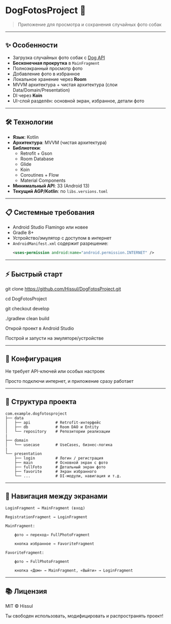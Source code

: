 # DogFotosProject 🐶
> Приложение для просмотра и сохранения случайных фото собак

---

## ✨ Особенности
- Загрузка случайных фото собак с [Dog API](https://dog.ceo/dog-api/)
- **Бесконечная прокрутка** в `MainFragment`
- Полноэкранный просмотр фото
- Добавление фото в избранное
- Локальное хранение через **Room**
- MVVM архитектура + чистая архитектура (слои Data/Domain/Presentation)
- DI через **Koin**
- UI-слой разделён: основной экран, избранное, детали фото

---

## 🛠 Технологии
- **Язык**: Kotlin
- **Архитектура**: MVVM (чистая архитектура)
- **Библиотеки**:
  - Retrofit + Gson
  - Room Database
  - Glide
  - Koin
  - Coroutines + Flow
  - Material Components  
- **Минимальный API**: 33 (Android 13)  
- **Текущий AGP/Kotlin**: по `libs.versions.toml`

---

## 📋 Системные требования
- Android Studio Flamingo или новее
- Gradle 8+
- Устройство/эмулятор с доступом в интернет
- `AndroidManifest.xml` содержит разрешение:
  ```xml
  <uses-permission android:name="android.permission.INTERNET" />

---

## ⚡️ Быстрый старт
git clone https://github.com/Hissul/DogFotosProject.git

cd DogFotosProject

git checkout develop

./gradlew clean build


Открой проект в Android Studio

Построй и запусти на эмуляторе/устройстве

---

## 🔧 Конфигурация
Не требует API-ключей или особых настроек

Просто подключи интернет, и приложение сразу работает

---

## 🧩 Структура проекта

```text
com.example.dogfotosproject
├── data
│   ├── api           # Retrofit-интерфейс
│   ├── db            # Room DAO и Entity
│   └── repository    # Репозитории реализации
|
├── domain
│   └── usecase       # UseCases, бизнес-логика
|
└── presentation
    ├── login         # Логин / регистрация
    ├── main          # Основной экран с фото
    ├── fullFoto      # Детальный экран фото
    ├── favorite      # Экран избранного
    └── ...           # DI-модули, навигация и т.д.
```

---

## 🧭 Навигация между экранами
```
LoginFragment → MainFragment (вход)

RegistrationFragment → LoginFragment

MainFragment:

    фото → переход→ FullPhotoFragment

    кнопка избранное → FavoriteFragment

FavoriteFragment:

    фото → FullPhotoFragment

    кнопка «Дом» → MainFragment, «Выйти» → LoginFragment
```

---

## 📚 Лицензия
MIT © Hissul

Ты свободен использовать, модифицировать и распространять проект!
